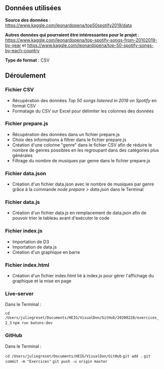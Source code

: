 ## Données utilisées

**Source des données** : https://www.kaggle.com/leonardopena/top50spotify2019/data

**Autres données qui pourraient être intéressantes pour le projet** : https://www.kaggle.com/leonardopena/top-spotify-songs-from-20102019-by-year et https://www.kaggle.com/leonardopena/top-50-spotify-songs-by-each-country

**Type de format** : CSV

## Déroulement

### Fichier CSV

- Récupération des données *Top 50 songs listened in 2019 on Spotify* en format CSV
- Formatage du CSV sur Excel pour délimiter les colonnes des données

### Fichier prepare.js

- Récupération des données dans un fichier prepare.js
- Choix des informations à filtrer dans le fichier prepare.js
- Création d'une colonne "genre" dans le fichier CSV afin de réduire le nombre de genres possibles en les regroupant dans des catégories plus générales
- Filtrage du nombre de musiques par genre dans le fichier prepare.js

### Fichier data.json

- Création d'un fichier data.json avec le nombre de musiques par genre grâce à la commande *node prepare > data.json* dans le Terminal

### Fichier data.js

- Création d'un fichier data.js en remplacement de data.json afin de pouvoir trier le tableau avant d'exécuter le code

### Fichier index.js

- Importation de D3
- Importation de data.js
- Création d'un graphique en barre

### Fichier index.html

- Création d'un fichier index.html lié à index.js pour gérer l'affichage du graphique et la mise en page

### Live-server

Dans le Terminal :

`cd /Users/juliegreset/Documents/HEIG/VisualDon/GitHub/20200228/exercices_2_3`
`npm run batons:dev`

### GitHub

Dans le Terminal :

`cd /Users/juliegreset/Documents/HEIG/VisualDon/GitHub` 
`git add .`
`git commit -m "Exercices"`
`git push -u origin master`